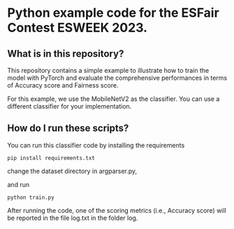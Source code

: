 # Python example code for the ESFair Contest ESWEEK 2023.



## What is in this repository?



This repository contains a simple example to illustrate how to train the model with PyTorch and evaluate the comprehensive performances in terms of Accuracy score and Fairness score.

For this example, we use the MobileNetV2 as the classifier. You can use a different classifier for your implementation.



## How do I run these scripts?


You can run this classifier code by installing the requirements

`pip install requirements.txt`

change the dataset directory in argparser.py,

and run 

`python train.py`

After running the code, one of the scoring metrics (i.e., Accuracy score) will be reported in the file log.txt in the folder log.

  

